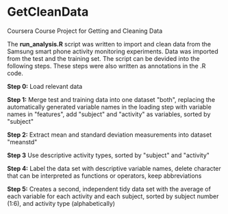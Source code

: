 GetCleanData
============

Coursera Course Project for Getting and Cleaning Data

The **run_analysis.R** script was written to import and clean data from the Samsung smart phone activity monitoring experiments. Data was imported from the test and the training set. The script can be devided into the following steps. These steps were also written as annotations in the .R code.

**Step 0:** Load relevant data

**Step 1:** Merge test and training data into one dataset "both", replacing the automatically generated variable names in the loading step with variable names in "features", add "subject" and "activity" as variables, sorted by "subject"

**Step 2:** Extract mean and standard deviation measurements into dataset "meanstd"

**Step 3** Use descriptive activity types, sorted by "subject" and "activity"

**Step 4:** Label the data set with descriptive variable names, delete character that can be interpreted as functions or operators, keep abbreviations

**Step 5:** Creates a second, independent tidy data set with the average of each variable for each activity and each subject, sorted by subject number (1:6), and activity type (alphabetically)
